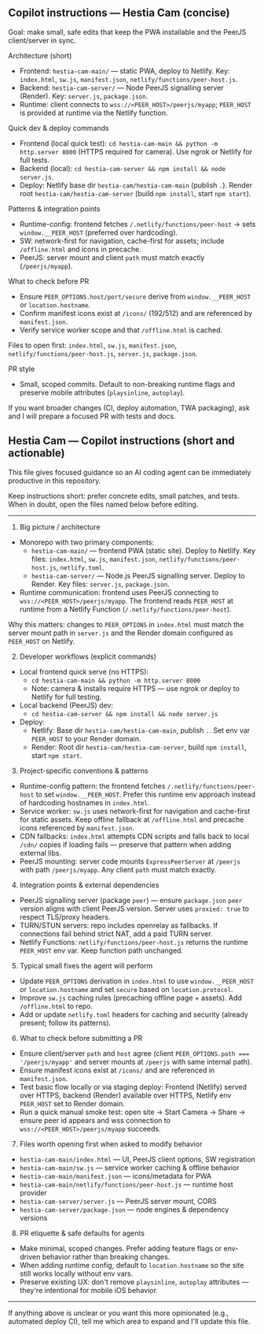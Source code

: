 ## Copilot instructions — Hestia Cam (concise)

Goal: make small, safe edits that keep the PWA installable and the PeerJS client/server in sync.

Architecture (short)
- Frontend: `hestia-cam-main/` — static PWA, deploy to Netlify. Key: `index.html`, `sw.js`, `manifest.json`, `netlify/functions/peer-host.js`.
- Backend: `hestia-cam-server/` — Node PeerJS signalling server (Render). Key: `server.js`, `package.json`.
- Runtime: client connects to `wss://<PEER_HOST>/peerjs/myapp`; `PEER_HOST` is provided at runtime via the Netlify function.

Quick dev & deploy commands
- Frontend (local quick test): `cd hestia-cam-main && python -m http.server 8000` (HTTPS required for camera). Use ngrok or Netlify for full tests.
- Backend (local): `cd hestia-cam-server && npm install && node server.js`.
- Deploy: Netlify base dir `hestia-cam/hestia-cam-main` (publish `.`). Render root `hestia-cam/hestia-cam-server` (build `npm install`, start `npm start`).

Patterns & integration points
- Runtime-config: frontend fetches `/.netlify/functions/peer-host` → sets `window.__PEER_HOST` (preferred over hardcoding).
- SW: network-first for navigation, cache-first for assets; include `/offline.html` and icons in precache.
- PeerJS: server mount and client `path` must match exactly (`/peerjs/myapp`).

What to check before PR
- Ensure `PEER_OPTIONS.host/port/secure` derive from `window.__PEER_HOST` or `location.hostname`.
- Confirm manifest icons exist at `/icons/` (192/512) and are referenced by `manifest.json`.
- Verify service worker scope and that `/offline.html` is cached.

Files to open first: `index.html`, `sw.js`, `manifest.json`, `netlify/functions/peer-host.js`, `server.js`, `package.json`.

PR style
- Small, scoped commits. Default to non-breaking runtime flags and preserve mobile attributes (`playsinline`, `autoplay`).

If you want broader changes (CI, deploy automation, TWA packaging), ask and I will prepare a focused PR with tests and docs.
## Hestia Cam — Copilot instructions (short and actionable)

This file gives focused guidance so an AI coding agent can be immediately productive in this repository.

Keep instructions short: prefer concrete edits, small patches, and tests. When in doubt, open the files named below before editing.

---

1) Big picture / architecture
- Monorepo with two primary components:
  - `hestia-cam-main/` — frontend PWA (static site). Deploy to Netlify. Key files: `index.html`, `sw.js`, `manifest.json`, `netlify/functions/peer-host.js`, `netlify.toml`.
  - `hestia-cam-server/` — Node.js PeerJS signalling server. Deploy to Render. Key files: `server.js`, `package.json`.
- Runtime communication: frontend uses PeerJS connecting to `wss://<PEER_HOST>/peerjs/myapp`. The frontend reads `PEER_HOST` at runtime from a Netlify Function (`/.netlify/functions/peer-host`).

Why this matters: changes to `PEER_OPTIONS` in `index.html` must match the server mount path in `server.js` and the Render domain configured as `PEER_HOST` on Netlify.

2) Developer workflows (explicit commands)
- Local frontend quick serve (no HTTPS):
  - `cd hestia-cam-main && python -m http.server 8000`
  - Note: camera & installs require HTTPS — use ngrok or deploy to Netlify for full testing.
- Local backend (PeerJS) dev:
  - `cd hestia-cam-server && npm install && node server.js`
- Deploy:
  - Netlify: Base dir `hestia-cam/hestia-cam-main`, publish `.`. Set env var `PEER_HOST` to your Render domain.
  - Render: Root dir `hestia-cam/hestia-cam-server`, build `npm install`, start `npm start`.

3) Project-specific conventions & patterns
- Runtime-config pattern: the frontend fetches `/.netlify/functions/peer-host` to set `window.__PEER_HOST`. Prefer this runtime env approach instead of hardcoding hostnames in `index.html`.
- Service worker: `sw.js` uses network-first for navigation and cache-first for static assets. Keep offline fallback at `/offline.html` and precache icons referenced by `manifest.json`.
- CDN fallbacks: `index.html` attempts CDN scripts and falls back to local `/cdn/` copies if loading fails — preserve that pattern when adding external libs.
- PeerJS mounting: server code mounts `ExpressPeerServer` at `/peerjs` with path `/peerjs/myapp`. Any client `path` must match exactly.

4) Integration points & external dependencies
- PeerJS signalling server (package `peer`) — ensure `package.json` `peer` version aligns with client PeerJS version. Server uses `proxied: true` to respect TLS/proxy headers.
- TURN/STUN servers: repo includes openrelay as fallbacks. If connections fail behind strict NAT, add a paid TURN server.
- Netlify Functions: `netlify/functions/peer-host.js` returns the runtime `PEER_HOST` env var. Keep function path unchanged.

5) Typical small fixes the agent will perform
- Update `PEER_OPTIONS` derivation in `index.html` to use `window.__PEER_HOST` or `location.hostname` and set `secure` based on `location.protocol`.
- Improve `sw.js` caching rules (precaching offline page + assets). Add `/offline.html` to repo.
- Add or update `netlify.toml` headers for caching and security (already present; follow its patterns).

6) What to check before submitting a PR
- Ensure client/server `path` and `host` agree (client `PEER_OPTIONS.path === '/peerjs/myapp'` and server mounts at `/peerjs` with same internal path).
- Ensure manifest icons exist at `/icons/` and are referenced in `manifest.json`.
- Test basic flow locally or via staging deploy: Frontend (Netlify) served over HTTPS, backend (Render) available over HTTPS, Netlify env `PEER_HOST` set to Render domain.
- Run a quick manual smoke test: open site → Start Camera → Share → ensure peer id appears and wss connection to `wss://<PEER_HOST>/peerjs/myapp` succeeds.

7) Files worth opening first when asked to modify behavior
- `hestia-cam-main/index.html` — UI, PeerJS client options, SW registration
- `hestia-cam-main/sw.js` — service worker caching & offline behavior
- `hestia-cam-main/manifest.json` — icons/metadata for PWA
- `hestia-cam-main/netlify/functions/peer-host.js` — runtime host provider
- `hestia-cam-server/server.js` — PeerJS server mount, CORS
- `hestia-cam-server/package.json` — node engines & dependency versions

8) PR etiquette & safe defaults for agents
- Make minimal, scoped changes. Prefer adding feature flags or env-driven behavior rather than breaking changes.
- When adding runtime config, default to `location.hostname` so the site still works locally without env vars.
- Preserve existing UX: don't remove `playsinline`, `autoplay` attributes — they're intentional for mobile iOS behavior.

---

If anything above is unclear or you want this more opinionated (e.g., automated deploy CI), tell me which area to expand and I'll update this file.
